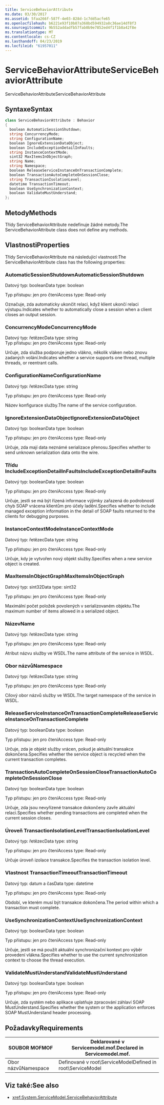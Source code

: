 ```yaml
---
title: ServiceBehaviorAttribute
ms.date: 03/30/2017
ms.assetid: 5faa266f-587f-4e03-828d-1c7dd5acfe65
ms.openlocfilehash: b6221e93f10b87a368bd594932a8c36ae14df8f3
ms.sourcegitcommit: 9b552addadfb57fab0b9e7852ed4f1f1b8a42f8e
ms.translationtype: MT
ms.contentlocale: cs-CZ
ms.lasthandoff: 04/23/2019
ms.locfileid: "61957011"
---
```

# <a name="servicebehaviorattribute"></a><span data-ttu-id="aa9c2-102">ServiceBehaviorAttribute</span><span class="sxs-lookup"><span data-stu-id="aa9c2-102">ServiceBehaviorAttribute</span></span>
<span data-ttu-id="aa9c2-103">ServiceBehaviorAttribute</span><span class="sxs-lookup"><span data-stu-id="aa9c2-103">ServiceBehaviorAttribute</span></span>  
  
## <a name="syntax"></a><span data-ttu-id="aa9c2-104">Syntaxe</span><span class="sxs-lookup"><span data-stu-id="aa9c2-104">Syntax</span></span>  
  
```csharp
class ServiceBehaviorAttribute : Behavior  
{  
  boolean AutomaticSessionShutdown;  
  string ConcurrencyMode;  
  string ConfigurationName;  
  boolean IgnoreExtensionDataObject;  
  boolean IncludeExceptionDetailInFaults;  
  string InstanceContextMode;  
  sint32 MaxItemsInObjectGraph;  
  string Name;  
  string Namespace;  
  boolean ReleaseServiceInstanceOnTransactionComplete;  
  boolean TransactionAutoCompleteOnSessionClose;  
  string TransactionIsolationLevel;  
  datetime TransactionTimeout;  
  boolean UseSynchronizationContext;  
  boolean ValidateMustUnderstand;  
};  
```  
  
## <a name="methods"></a><span data-ttu-id="aa9c2-105">Metody</span><span class="sxs-lookup"><span data-stu-id="aa9c2-105">Methods</span></span>  
 <span data-ttu-id="aa9c2-106">Třídy ServiceBehaviorAttribute nedefinuje žádné metody.</span><span class="sxs-lookup"><span data-stu-id="aa9c2-106">The ServiceBehaviorAttribute class does not define any methods.</span></span>  
  
## <a name="properties"></a><span data-ttu-id="aa9c2-107">Vlastnosti</span><span class="sxs-lookup"><span data-stu-id="aa9c2-107">Properties</span></span>  
 <span data-ttu-id="aa9c2-108">Třídy ServiceBehaviorAttribute má následující vlastnosti:</span><span class="sxs-lookup"><span data-stu-id="aa9c2-108">The ServiceBehaviorAttribute class has the following properties:</span></span>  
  
### <a name="automaticsessionshutdown"></a><span data-ttu-id="aa9c2-109">AutomaticSessionShutdown</span><span class="sxs-lookup"><span data-stu-id="aa9c2-109">AutomaticSessionShutdown</span></span>  
 <span data-ttu-id="aa9c2-110">Datový typ: boolean</span><span class="sxs-lookup"><span data-stu-id="aa9c2-110">Data type: boolean</span></span>  
  
 <span data-ttu-id="aa9c2-111">Typ přístupu: jen pro čtení</span><span class="sxs-lookup"><span data-stu-id="aa9c2-111">Access type: Read-only</span></span>  
  
 <span data-ttu-id="aa9c2-112">Označuje, zda automaticky ukončit relaci, když klient ukončí relaci výstupu.</span><span class="sxs-lookup"><span data-stu-id="aa9c2-112">Indicates whether to automatically close a session when a client closes an output session.</span></span>  
  
### <a name="concurrencymode"></a><span data-ttu-id="aa9c2-113">ConcurrencyMode</span><span class="sxs-lookup"><span data-stu-id="aa9c2-113">ConcurrencyMode</span></span>  
 <span data-ttu-id="aa9c2-114">Datový typ: řetězec</span><span class="sxs-lookup"><span data-stu-id="aa9c2-114">Data type: string</span></span>  
<span data-ttu-id="aa9c2-115">Typ přístupu: jen pro čtení</span><span class="sxs-lookup"><span data-stu-id="aa9c2-115">Access type: Read-only</span></span>  
  
 <span data-ttu-id="aa9c2-116">Určuje, zda služba podporuje jedno vlákno, několik vláken nebo znovu zadaných volání.</span><span class="sxs-lookup"><span data-stu-id="aa9c2-116">Indicates whether a service supports one thread, multiple threads, or reentrant calls.</span></span>  
  
### <a name="configurationname"></a><span data-ttu-id="aa9c2-117">ConfigurationName</span><span class="sxs-lookup"><span data-stu-id="aa9c2-117">ConfigurationName</span></span>  
 <span data-ttu-id="aa9c2-118">Datový typ: řetězec</span><span class="sxs-lookup"><span data-stu-id="aa9c2-118">Data type: string</span></span>  
  
 <span data-ttu-id="aa9c2-119">Typ přístupu: jen pro čtení</span><span class="sxs-lookup"><span data-stu-id="aa9c2-119">Access type: Read-only</span></span>  
  
 <span data-ttu-id="aa9c2-120">Název konfigurace služby.</span><span class="sxs-lookup"><span data-stu-id="aa9c2-120">The name of the service configuration.</span></span>  
  
### <a name="ignoreextensiondataobject"></a><span data-ttu-id="aa9c2-121">IgnoreExtensionDataObject</span><span class="sxs-lookup"><span data-stu-id="aa9c2-121">IgnoreExtensionDataObject</span></span>  
 <span data-ttu-id="aa9c2-122">Datový typ: boolean</span><span class="sxs-lookup"><span data-stu-id="aa9c2-122">Data type: boolean</span></span>  
  
 <span data-ttu-id="aa9c2-123">Typ přístupu: jen pro čtení</span><span class="sxs-lookup"><span data-stu-id="aa9c2-123">Access type: Read-only</span></span>  
  
 <span data-ttu-id="aa9c2-124">Určuje, zda mají data neznámé serializace přenosu.</span><span class="sxs-lookup"><span data-stu-id="aa9c2-124">Specifies whether to send unknown serialization data onto the wire.</span></span>  
  
### <a name="includeexceptiondetailinfaults"></a><span data-ttu-id="aa9c2-125">Třídu IncludeExceptionDetailInFaults</span><span class="sxs-lookup"><span data-stu-id="aa9c2-125">IncludeExceptionDetailInFaults</span></span>  
 <span data-ttu-id="aa9c2-126">Datový typ: boolean</span><span class="sxs-lookup"><span data-stu-id="aa9c2-126">Data type: boolean</span></span>  
  
 <span data-ttu-id="aa9c2-127">Typ přístupu: jen pro čtení</span><span class="sxs-lookup"><span data-stu-id="aa9c2-127">Access type: Read-only</span></span>  
  
 <span data-ttu-id="aa9c2-128">Určuje, jestli se má být řízená informace výjimky zařazená do podrobností chyb SOAP vrácena klientům pro účely ladění.</span><span class="sxs-lookup"><span data-stu-id="aa9c2-128">Specifies whether to include managed exception information in the detail of SOAP faults returned to the clients for debugging purposes.</span></span>  
  
### <a name="instancecontextmode"></a><span data-ttu-id="aa9c2-129">InstanceContextMode</span><span class="sxs-lookup"><span data-stu-id="aa9c2-129">InstanceContextMode</span></span>  
 <span data-ttu-id="aa9c2-130">Datový typ: řetězec</span><span class="sxs-lookup"><span data-stu-id="aa9c2-130">Data type: string</span></span>  
  
 <span data-ttu-id="aa9c2-131">Typ přístupu: jen pro čtení</span><span class="sxs-lookup"><span data-stu-id="aa9c2-131">Access type: Read-only</span></span>  
  
 <span data-ttu-id="aa9c2-132">Určuje, kdy je vytvořen nový objekt služby.</span><span class="sxs-lookup"><span data-stu-id="aa9c2-132">Specifies when a new service object is created.</span></span>  
  
### <a name="maxitemsinobjectgraph"></a><span data-ttu-id="aa9c2-133">MaxItemsInObjectGraph</span><span class="sxs-lookup"><span data-stu-id="aa9c2-133">MaxItemsInObjectGraph</span></span>  
 <span data-ttu-id="aa9c2-134">Datový typ: sint32</span><span class="sxs-lookup"><span data-stu-id="aa9c2-134">Data type: sint32</span></span>  
  
 <span data-ttu-id="aa9c2-135">Typ přístupu: jen pro čtení</span><span class="sxs-lookup"><span data-stu-id="aa9c2-135">Access type: Read-only</span></span>  
  
 <span data-ttu-id="aa9c2-136">Maximální počet položek povolených v serializovaném objektu.</span><span class="sxs-lookup"><span data-stu-id="aa9c2-136">The maximum number of items allowed in a serialized object.</span></span>  
  
### <a name="name"></a><span data-ttu-id="aa9c2-137">Název</span><span class="sxs-lookup"><span data-stu-id="aa9c2-137">Name</span></span>  
 <span data-ttu-id="aa9c2-138">Datový typ: řetězec</span><span class="sxs-lookup"><span data-stu-id="aa9c2-138">Data type: string</span></span>  
  
 <span data-ttu-id="aa9c2-139">Typ přístupu: jen pro čtení</span><span class="sxs-lookup"><span data-stu-id="aa9c2-139">Access type: Read-only</span></span>  
  
 <span data-ttu-id="aa9c2-140">Atribut názvu služby ve WSDL.</span><span class="sxs-lookup"><span data-stu-id="aa9c2-140">The name attribute of the service in WSDL.</span></span>  
  
### <a name="namespace"></a><span data-ttu-id="aa9c2-141">Obor názvů</span><span class="sxs-lookup"><span data-stu-id="aa9c2-141">Namespace</span></span>  
 <span data-ttu-id="aa9c2-142">Datový typ: řetězec</span><span class="sxs-lookup"><span data-stu-id="aa9c2-142">Data type: string</span></span>  
  
 <span data-ttu-id="aa9c2-143">Typ přístupu: jen pro čtení</span><span class="sxs-lookup"><span data-stu-id="aa9c2-143">Access type: Read-only</span></span>  
  
 <span data-ttu-id="aa9c2-144">Cílový obor názvů služby ve WSDL.</span><span class="sxs-lookup"><span data-stu-id="aa9c2-144">The target namespace of the service in WSDL.</span></span>  
  
### <a name="releaseserviceinstanceontransactioncomplete"></a><span data-ttu-id="aa9c2-145">ReleaseServiceInstanceOnTransactionComplete</span><span class="sxs-lookup"><span data-stu-id="aa9c2-145">ReleaseServiceInstanceOnTransactionComplete</span></span>  
 <span data-ttu-id="aa9c2-146">Datový typ: boolean</span><span class="sxs-lookup"><span data-stu-id="aa9c2-146">Data type: boolean</span></span>  
  
 <span data-ttu-id="aa9c2-147">Typ přístupu: jen pro čtení</span><span class="sxs-lookup"><span data-stu-id="aa9c2-147">Access type: Read-only</span></span>  
  
 <span data-ttu-id="aa9c2-148">Určuje, zda je objekt služby vrácen, pokud je aktuální transakce dokončena.</span><span class="sxs-lookup"><span data-stu-id="aa9c2-148">Specifies whether the service object is recycled when the current transaction completes.</span></span>  
  
### <a name="transactionautocompleteonsessionclose"></a><span data-ttu-id="aa9c2-149">TransactionAutoCompleteOnSessionClose</span><span class="sxs-lookup"><span data-stu-id="aa9c2-149">TransactionAutoCompleteOnSessionClose</span></span>  
 <span data-ttu-id="aa9c2-150">Datový typ: boolean</span><span class="sxs-lookup"><span data-stu-id="aa9c2-150">Data type: boolean</span></span>  
  
 <span data-ttu-id="aa9c2-151">Typ přístupu: jen pro čtení</span><span class="sxs-lookup"><span data-stu-id="aa9c2-151">Access type: Read-only</span></span>  
  
 <span data-ttu-id="aa9c2-152">Určuje, zda jsou nevyřízené transakce dokončeny zavře aktuální relaci.</span><span class="sxs-lookup"><span data-stu-id="aa9c2-152">Specifies whether pending transactions are completed when the current session closes.</span></span>  
  
### <a name="transactionisolationlevel"></a><span data-ttu-id="aa9c2-153">Úroveň TransactionIsolationLevel</span><span class="sxs-lookup"><span data-stu-id="aa9c2-153">TransactionIsolationLevel</span></span>  
 <span data-ttu-id="aa9c2-154">Datový typ: řetězec</span><span class="sxs-lookup"><span data-stu-id="aa9c2-154">Data type: string</span></span>  
  
 <span data-ttu-id="aa9c2-155">Typ přístupu: jen pro čtení</span><span class="sxs-lookup"><span data-stu-id="aa9c2-155">Access type: Read-only</span></span>  
  
 <span data-ttu-id="aa9c2-156">Určuje úroveň izolace transakce.</span><span class="sxs-lookup"><span data-stu-id="aa9c2-156">Specifies the transaction isolation level.</span></span>  
  
### <a name="transactiontimeout"></a><span data-ttu-id="aa9c2-157">Vlastnost TransactionTimeout</span><span class="sxs-lookup"><span data-stu-id="aa9c2-157">TransactionTimeout</span></span>  
 <span data-ttu-id="aa9c2-158">Datový typ: datum a čas</span><span class="sxs-lookup"><span data-stu-id="aa9c2-158">Data type: datetime</span></span>  
  
 <span data-ttu-id="aa9c2-159">Typ přístupu: jen pro čtení</span><span class="sxs-lookup"><span data-stu-id="aa9c2-159">Access type: Read-only</span></span>  
  
 <span data-ttu-id="aa9c2-160">Období, ve kterém musí být transakce dokončena.</span><span class="sxs-lookup"><span data-stu-id="aa9c2-160">The period within which a transaction must complete.</span></span>  
  
### <a name="usesynchronizationcontext"></a><span data-ttu-id="aa9c2-161">UseSynchronizationContext</span><span class="sxs-lookup"><span data-stu-id="aa9c2-161">UseSynchronizationContext</span></span>  
 <span data-ttu-id="aa9c2-162">Datový typ: boolean</span><span class="sxs-lookup"><span data-stu-id="aa9c2-162">Data type: boolean</span></span>  
  
 <span data-ttu-id="aa9c2-163">Typ přístupu: jen pro čtení</span><span class="sxs-lookup"><span data-stu-id="aa9c2-163">Access type: Read-only</span></span>  
  
 <span data-ttu-id="aa9c2-164">Určuje, jestli se má použít aktuální synchronizační kontext pro výběr provedení vlákna.</span><span class="sxs-lookup"><span data-stu-id="aa9c2-164">Specifies whether to use the current synchronization context to choose the thread execution.</span></span>  
  
### <a name="validatemustunderstand"></a><span data-ttu-id="aa9c2-165">ValidateMustUnderstand</span><span class="sxs-lookup"><span data-stu-id="aa9c2-165">ValidateMustUnderstand</span></span>  
 <span data-ttu-id="aa9c2-166">Datový typ: boolean</span><span class="sxs-lookup"><span data-stu-id="aa9c2-166">Data type: boolean</span></span>  
  
 <span data-ttu-id="aa9c2-167">Typ přístupu: jen pro čtení</span><span class="sxs-lookup"><span data-stu-id="aa9c2-167">Access type: Read-only</span></span>  
  
 <span data-ttu-id="aa9c2-168">Určuje, zda systém nebo aplikace uplatňuje zpracování záhlaví SOAP MustUnderstand.</span><span class="sxs-lookup"><span data-stu-id="aa9c2-168">Specifies whether the system or the application enforces SOAP MustUnderstand header processing.</span></span>  
  
## <a name="requirements"></a><span data-ttu-id="aa9c2-169">Požadavky</span><span class="sxs-lookup"><span data-stu-id="aa9c2-169">Requirements</span></span>  
  
|<span data-ttu-id="aa9c2-170">SOUBOR MOF</span><span class="sxs-lookup"><span data-stu-id="aa9c2-170">MOF</span></span>|<span data-ttu-id="aa9c2-171">Deklarované v Servicemodel.mof.</span><span class="sxs-lookup"><span data-stu-id="aa9c2-171">Declared in Servicemodel.mof.</span></span>|  
|---------|-----------------------------------|  
|<span data-ttu-id="aa9c2-172">Obor názvů</span><span class="sxs-lookup"><span data-stu-id="aa9c2-172">Namespace</span></span>|<span data-ttu-id="aa9c2-173">Definované v root\ServiceModel</span><span class="sxs-lookup"><span data-stu-id="aa9c2-173">Defined in root\ServiceModel</span></span>|  
  
## <a name="see-also"></a><span data-ttu-id="aa9c2-174">Viz také:</span><span class="sxs-lookup"><span data-stu-id="aa9c2-174">See also</span></span>

- <xref:System.ServiceModel.ServiceBehaviorAttribute>
